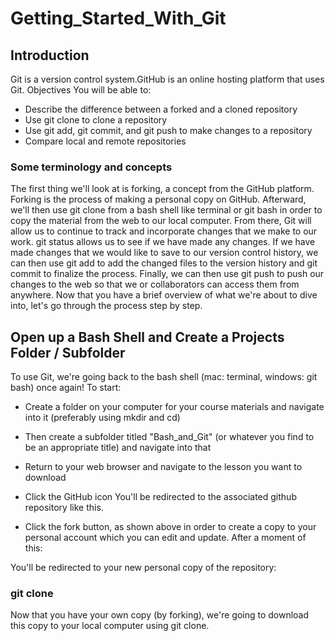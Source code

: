 # Getting_Started_With_Git
## Introduction
Git is a version control system.GitHub is an online hosting platform that uses Git.
Objectives
You will be able to:
- Describe the difference between a forked and a cloned repository
- Use git clone to clone a repository
- Use git add, git commit, and git push to make changes to a repository
- Compare local and remote repositories

### Some terminology and concepts
The first thing we'll look at is forking, a concept from the GitHub platform.
Forking is the process of making a personal copy on GitHub.
Afterward, we'll then use git clone from a bash shell like terminal or git bash in order to copy the material from the web to our local computer.
From there, Git will allow us to continue to track and incorporate changes that we make to our work.
git status allows us to see if we have made any changes.
If we have made changes that we would like to save to our version control history, we can then use git add to add the changed files to the version history and git commit to finalize the process. Finally, we can then use git push to push our changes to the web so that we or collaborators can access them from anywhere.
Now that you have a brief overview of what we're about to dive into, let's go through the process step by step.
## Open up a Bash Shell and Create a Projects Folder / Subfolder
To use Git, we're going back to the bash shell (mac: terminal, windows: git bash) once again! To start:
- Create a folder on your computer for your course materials and navigate into it (preferably using mkdir and cd)
- Then create a subfolder titled "Bash_and_Git" (or whatever you find to be an appropriate title) and navigate into that
- Return to your web browser and navigate to the lesson you want to download
- Click the GitHub icon
You'll be redirected to the associated github repository like this.

- Click the fork button, as shown above in order to create a copy to your personal account which you can edit and update.
After a moment of this:

You'll be redirected to your new personal copy of the repository:
### git clone
Now that you have your own copy (by forking), we're going to download this copy to your local computer using git clone.
